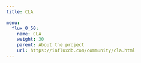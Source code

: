 ```yaml
---
title: CLA

menu:
  flux_0_50:
    name: CLA
    weight: 30
    parent: About the project
    url: https://influxdb.com/community/cla.html
---
```

